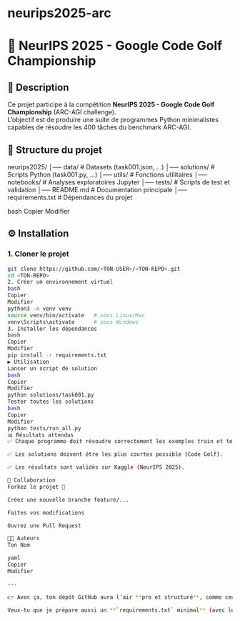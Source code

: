 # neurips2025-arc

# 🧩 NeurIPS 2025 - Google Code Golf Championship

## 🚀 Description
Ce projet participe à la compétition **NeurIPS 2025 - Google Code Golf Championship** (ARC-AGI challenge).  
L’objectif est de produire une suite de programmes Python minimalistes capables de résoudre les 400 tâches du benchmark ARC-AGI.

## 📂 Structure du projet
neurips2025/
│── data/ # Datasets (task001.json, …)
│── solutions/ # Scripts Python (task001.py, …)
│── utils/ # Fonctions utilitaires
│── notebooks/ # Analyses exploratoires Jupyter
│── tests/ # Scripts de test et validation
│── README.md # Documentation principale
│── requirements.txt # Dépendances du projet

bash
Copier
Modifier

## ⚙️ Installation

### 1. Cloner le projet
```bash
git clone https://github.com/<TON-USER>/<TON-REPO>.git
cd <TON-REPO>
2. Créer un environnement virtuel
bash
Copier
Modifier
python3 -m venv venv
source venv/bin/activate   # sous Linux/Mac
venv\Scripts\activate      # sous Windows
3. Installer les dépendances
bash
Copier
Modifier
pip install -r requirements.txt
▶️ Utilisation
Lancer un script de solution
bash
Copier
Modifier
python solutions/task001.py
Tester toutes les solutions
bash
Copier
Modifier
python tests/run_all.py
📊 Résultats attendus
✅ Chaque programme doit résoudre correctement les exemples train et test.

✅ Les solutions doivent être les plus courtes possible (Code Golf).

✅ Les résultats sont validés sur Kaggle (NeurIPS 2025).

🤝 Collaboration
Forkez le projet 🍴

Créez une nouvelle branche feature/...

Faites vos modifications

Ouvrez une Pull Request

🧑‍💻 Auteurs
Ton Nom

yaml
Copier
Modifier

---

👉 Avec ça, ton dépôt GitHub aura l’air **pro et structuré**, comme ceux des meilleurs data scientists.  

Veux-tu que je prépare aussi un **`requirements.txt` minimal** (avec les libs que 
